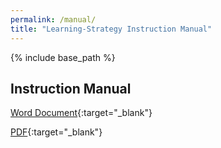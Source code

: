 ```yaml
---
permalink: /manual/
title: "Learning-Strategy Instruction Manual"
---
```


{% include base_path %}

## Instruction Manual

[Word Document](https://github.com/IntroToStatNCAT/BPRProject.github.io/blob/main/files/Instruction%20Manual/Learning%20Strategies%20Instruction%20Manual.docx){:target="_blank"}

[PDF](https://github.com/IntroToStatNCAT/BPRProject.github.io/blob/main/files/Instruction%20Manual/Learning%20Strategies%20Instruction%20Manual.pdf){:target="_blank"}